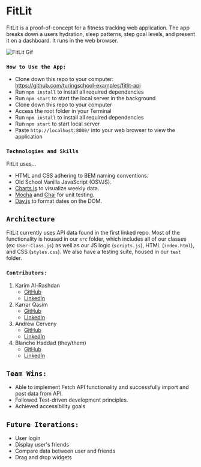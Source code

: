 # FitLit

FitLit is a proof-of-concept for a fitness tracking web application. The app breaks down a users hydration, sleep patterns, step goal levels, and present it on a dashboard. It runs in the web browser.

![FitLit Gif](https://media.giphy.com/media/wON4X2bFzr4gTyxKyV/giphy.gif)
### `How to Use the App:`

- Clone down this repo to your computer: https://github.com/turingschool-examples/fitlit-api
- Run `npm install` to install all required dependencies
- Run `npm start` to start the local server in the background
- Clone down this repo to your computer
- Access the root folder in your Terminal
- Run `npm install` to install all required dependencies
- Run `npm start` to start local server  
- Paste `http://localhost:8080/` into your web browser to view the application 

### `Technologies and Skills`

FitLit uses...
* HTML and CSS adhering to BEM naming conventions.
* Old School Vanilla JavaScript (OSVJS).
* [Charts.js](https://www.chartjs.org/) to visualize weekly data. 
* [Mocha](https://mochajs.org/) and [Chai](https://www.chaijs.com/) for unit testing. 
* [Day.js](https://day.js.org/) to format dates on the DOM.

## `Architecture`
FitLit currently uses API data found in the first linked repo. Most of the functionality is housed in our `src` folder, which includes all of our classes (ex: `User-Class.js`) as well as our JS logic (`scripts.js`), HTML (`index.html`), and CSS (`styles.css`). We also have a testing suite, housed in our `test` folder.


### `Contributors:`
1. Karim Al-Rashdan
    * [GitHub](https://github.com/KarimAl-Rashdan)
    * [LinkedIn](https://www.linkedin.com/in/karimal-rashdan/)
2. Karrar Qasim
    * [GitHub](https://github.com/KarrarQ)
    * [LinkedIn](https://www.linkedin.com/in/karrar-qasim-b6307024b/)
3. Andrew Cerveny
    * [GitHub](https://github.com/AndrewCerveny)
    * [LinkedIn](https://www.linkedin.com/in/andrewcerveny/)
4. Blanche Haddad (they/them)
    * [GitHub](https://github.com/BHaddad1)
    * [LinkedIn](https://www.linkedin.com/in/blanche-haddad-denver/)

## `Team Wins:`
- Able to implement Fetch API functionality and successfully import and post data from API.
- Followed Test-driven development principles.
- Achieved accessibility goals

## `Future Iterations:`
- User login
- Display user's friends
- Compare data between user and friends
- Drag and drop widgets
